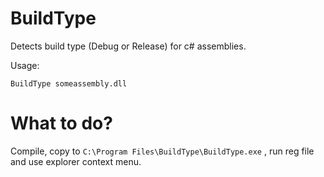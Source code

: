 # BuildType

Detects build type (Debug or Release) for c# assemblies.

Usage:

    BuildType someassembly.dll
   
# What to do?

Compile, copy to `C:\Program Files\BuildType\BuildType.exe` , run reg file and use explorer context menu.
